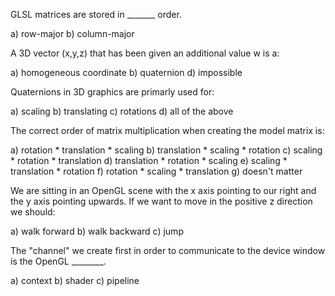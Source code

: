 

GLSL matrices are stored in _______ order.

a) row-major
b) column-major


A 3D vector (x,y,z) that has been given an additional value w is a:

a) homogeneous coordinate
b) quaternion
d) impossible


Quaternions in 3D graphics are primarly used for:

a) scaling
b) translating
c) rotations
d) all of the above


The correct order of matrix multiplication when creating the model matrix is:

a) rotation * translation * scaling
b) translation * scaling * rotation
c) scaling * rotation * translation
d) translation * rotation * scaling
e) scaling * translation * rotation
f) rotation * scaling * translation
g) doesn't matter


We are sitting in an OpenGL scene with the x axis pointing to our right and the y axis pointing
upwards.  If we want to move in the positive z direction we should:

a) walk forward
b) walk backward
c) jump


The "channel" we create first in order to communicate to the device window is the OpenGL ________.

a) context
b) shader
c) pipeline


